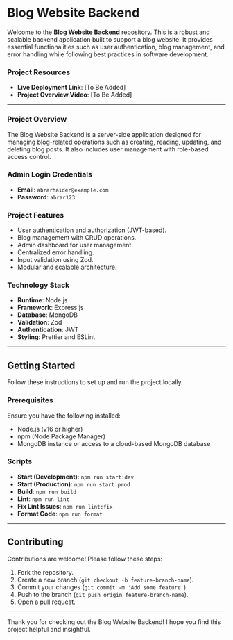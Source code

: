 # Blog Website Backend

Welcome to the **Blog Website Backend** repository. This is a robust and scalable backend application built to support a blog website. It provides essential functionalities such as user authentication, blog management, and error handling while following best practices in software development.

### Project Resources
- **Live Deployment Link**: [To Be Added]
- **Project Overview Video**: [To Be Added]

---

### Project Overview
The Blog Website Backend is a server-side application designed for managing blog-related operations such as creating, reading, updating, and deleting blog posts. It also includes user management with role-based access control.

### Admin Login Credentials
- **Email**: `abrarhaider@example.com`
- **Password**: `abrar123`

### Project Features
- User authentication and authorization (JWT-based).
- Blog management with CRUD operations.
- Admin dashboard for user management.
- Centralized error handling.
- Input validation using Zod.
- Modular and scalable architecture.

### Technology Stack
- **Runtime**: Node.js
- **Framework**: Express.js
- **Database**: MongoDB
- **Validation**: Zod
- **Authentication**: JWT
- **Styling**: Prettier and ESLint

---

## Getting Started
Follow these instructions to set up and run the project locally.

### Prerequisites
Ensure you have the following installed:
- Node.js (v16 or higher)
- npm (Node Package Manager)
- MongoDB instance or access to a cloud-based MongoDB database

### Scripts
- **Start (Development)**: `npm run start:dev`
- **Start (Production)**: `npm run start:prod`
- **Build**: `npm run build`
- **Lint**: `npm run lint`
- **Fix Lint Issues**: `npm run lint:fix`
- **Format Code**: `npm run format`

---

## Contributing
Contributions are welcome! Please follow these steps:
1. Fork the repository.
2. Create a new branch (`git checkout -b feature-branch-name`).
3. Commit your changes (`git commit -m 'Add some feature'`).
4. Push to the branch (`git push origin feature-branch-name`).
5. Open a pull request.

---

Thank you for checking out the Blog Website Backend! I hope you find this project helpful and insightful.
